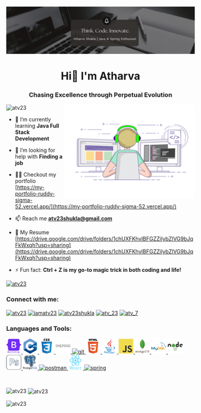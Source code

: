 [![MasterHead](https://github.com/atv23/atv23/blob/main/banner.png?raw=true)](https://my-portfolio-ruddy-sigma-52.vercel.app/)
<h1 align="center">Hi👋 I'm Atharva</h1>
<h3 align="center">Chasing Excellence through Perpetual Evolution</h3>
<img align="right" alt="Coder GIF" height=250 width=350 src="https://github.com/atv23/atv23/blob/main/gif.gif?raw=true" />

<p align="left"> <img src="https://komarev.com/ghpvc/?username=atv23&label=Profile%20views&color=0bc8d5&style=flat" alt="atv23" /> </p>



- 🌱 I’m currently learning **Java Full Stack Development**

- 🤝 I’m looking for help with **Finding a job**

- 👨‍💻 Checkout my portfolio [https://my-portfolio-ruddy-sigma-52.vercel.app/](https://my-portfolio-ruddy-sigma-52.vercel.app/)

- 📫 Reach me **atv23shukla@gmail.com**

- 📄 My Resume [https://drive.google.com/drive/folders/1chUXFKhvlBFGZZiIybZlVG9bJqFkWxqh?usp=sharing](https://drive.google.com/drive/folders/1chUXFKhvlBFGZZiIybZlVG9bJqFkWxqh?usp=sharing)

- ⚡ Fun fact: **Ctrl + Z is my go-to magic trick in both coding and life!**
<p align="left"> <a href="https://github.com/ryo-ma/github-profile-trophy"><img src="https://github-profile-trophy.vercel.app/?username=atv23" alt="atv23" /></a> </p>
<h3 align="left">Connect with me:</h3>
<p align="left">
<a href="https://linkedin.com/in/atv23" target="blank"><img align="center" src="https://raw.githubusercontent.com/rahuldkjain/github-profile-readme-generator/master/src/images/icons/Social/linked-in-alt.svg" alt="atv23" height="30" width="40" /></a>
<a href="https://instagram.com/iamatv23" target="blank"><img align="center" src="https://raw.githubusercontent.com/rahuldkjain/github-profile-readme-generator/master/src/images/icons/Social/instagram.svg" alt="iamatv23" height="30" width="40" /></a>
<a href="https://www.hackerrank.com/atv23shukla" target="blank"><img align="center" src="https://raw.githubusercontent.com/rahuldkjain/github-profile-readme-generator/master/src/images/icons/Social/hackerrank.svg" alt="atv23shukla" height="30" width="40" /></a>
<a href="https://www.leetcode.com/atv_23" target="blank"><img align="center" src="https://raw.githubusercontent.com/rahuldkjain/github-profile-readme-generator/master/src/images/icons/Social/leet-code.svg" alt="atv_23" height="30" width="40" /></a>
<a href="https://auth.geeksforgeeks.org/user/atv_7" target="blank"><img align="center" src="https://raw.githubusercontent.com/rahuldkjain/github-profile-readme-generator/master/src/images/icons/Social/geeks-for-geeks.svg" alt="atv_7" height="30" width="40" /></a>
</p>

<h3 align="left">Languages and Tools:</h3>
<p align="left"> <a href="https://getbootstrap.com" target="_blank" rel="noreferrer"> <img src="https://raw.githubusercontent.com/devicons/devicon/master/icons/bootstrap/bootstrap-plain-wordmark.svg" alt="bootstrap" width="40" height="40"/> </a> <a href="https://www.w3schools.com/cpp/" target="_blank" rel="noreferrer"> <img src="https://raw.githubusercontent.com/devicons/devicon/master/icons/cplusplus/cplusplus-original.svg" alt="cplusplus" width="40" height="40"/> </a> <a href="https://www.w3schools.com/css/" target="_blank" rel="noreferrer"> <img src="https://raw.githubusercontent.com/devicons/devicon/master/icons/css3/css3-original-wordmark.svg" alt="css3" width="40" height="40"/> </a> <a href="https://expressjs.com" target="_blank" rel="noreferrer"> <img src="https://raw.githubusercontent.com/devicons/devicon/master/icons/express/express-original-wordmark.svg" alt="express" width="40" height="40"/> </a> <a href="https://git-scm.com/" target="_blank" rel="noreferrer"> <img src="https://www.vectorlogo.zone/logos/git-scm/git-scm-icon.svg" alt="git" width="40" height="40"/> </a> <a href="https://www.w3.org/html/" target="_blank" rel="noreferrer"> <img src="https://raw.githubusercontent.com/devicons/devicon/master/icons/html5/html5-original-wordmark.svg" alt="html5" width="40" height="40"/> </a> <a href="https://www.java.com" target="_blank" rel="noreferrer"> <img src="https://raw.githubusercontent.com/devicons/devicon/master/icons/java/java-original.svg" alt="java" width="40" height="40"/> </a> <a href="https://developer.mozilla.org/en-US/docs/Web/JavaScript" target="_blank" rel="noreferrer"> <img src="https://raw.githubusercontent.com/devicons/devicon/master/icons/javascript/javascript-original.svg" alt="javascript" width="40" height="40"/> </a> <a href="https://www.mongodb.com/" target="_blank" rel="noreferrer"> <img src="https://raw.githubusercontent.com/devicons/devicon/master/icons/mongodb/mongodb-original-wordmark.svg" alt="mongodb" width="40" height="40"/> </a> <a href="https://www.mysql.com/" target="_blank" rel="noreferrer"> <img src="https://raw.githubusercontent.com/devicons/devicon/master/icons/mysql/mysql-original-wordmark.svg" alt="mysql" width="40" height="40"/> </a> <a href="https://nodejs.org" target="_blank" rel="noreferrer"> <img src="https://raw.githubusercontent.com/devicons/devicon/master/icons/nodejs/nodejs-original-wordmark.svg" alt="nodejs" width="40" height="40"/> </a> <a href="https://www.photoshop.com/en" target="_blank" rel="noreferrer"> <img src="https://raw.githubusercontent.com/devicons/devicon/master/icons/photoshop/photoshop-line.svg" alt="photoshop" width="40" height="40"/> </a> <a href="https://www.postgresql.org" target="_blank" rel="noreferrer"> <img src="https://raw.githubusercontent.com/devicons/devicon/master/icons/postgresql/postgresql-original-wordmark.svg" alt="postgresql" width="40" height="40"/> </a> <a href="https://postman.com" target="_blank" rel="noreferrer"> <img src="https://www.vectorlogo.zone/logos/getpostman/getpostman-icon.svg" alt="postman" width="40" height="40"/> </a> <a href="https://reactjs.org/" target="_blank" rel="noreferrer"> <img src="https://raw.githubusercontent.com/devicons/devicon/master/icons/react/react-original-wordmark.svg" alt="react" width="40" height="40"/> </a> <a href="https://spring.io/" target="_blank" rel="noreferrer"> <img src="https://www.vectorlogo.zone/logos/springio/springio-icon.svg" alt="spring" width="40" height="40"/> </a> </p>
<br>
<div>
<p><img align="left" src="https://github-readme-stats.vercel.app/api/top-langs?username=atv23&show_icons=true&theme=dark&locale=en&layout=compact" alt="atv23" /></p>

<p>&nbsp;<img align="center" src="https://github-readme-stats.vercel.app/api?username=atv23&show_icons=true&theme=dark&locale=en" alt="atv23" /></p>

<p><img align="center" src="https://github-readme-streak-stats.herokuapp.com/?user=atv23&theme=dark" alt="atv23" /></p>
</div>
